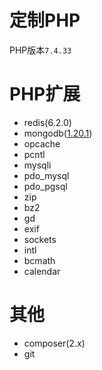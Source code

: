 # 定制PHP

PHP版本`7.4.33`

# PHP扩展

- redis(6.2.0)
- mongodb([1.20.1](https://www.mongodb.com/zh-cn/docs/drivers/php-drivers/#compatibility "ext + lib 1.20"))
- opcache
- pcntl
- mysqli
- pdo_mysql
- pdo_pgsql
- zip
- bz2
- gd
- exif
- sockets
- intl
- bcmath
- calendar

# 其他

- composer(2.x)
- git
